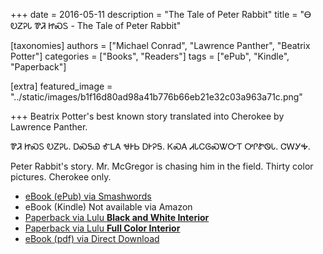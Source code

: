 +++
date = 2016-05-11
description = "The Tale of Peter Rabbit"
title = "Ꮎ ᎧᏃᎮᏓ ᏈᏘ ᏥᏍᏚ - The Tale of Peter Rabbit"

[taxonomies]
authors = ["Michael Conrad", "Lawrence Panther", "Beatrix Potter"]
categories = ["Books", "Readers"]
tags = ["ePub", "Kindle", "Paperback"]

[extra]
featured_image = "../static/images/b1f16d80ad98a41b776b66eb21e32c03a963a71c.png"

+++
Beatrix Potter's best known story translated into Cherokee by Lawrence Panther.
<!-- more -->
ᏈᏘ ᏥᏍᏚ ᎧᏃᎮᏓ. ᎠᏍᎦᏯ ᎹᏞᎪ ᏠᎨᏏ ᎠᎨᎮᎦ. ᏦᏍᎪ ᏗᏓᏟᎶᏍᏔᏅᎢ ᎤᎵᏑᏫᏓ. ᏣᎳᎩᎭ.

Peter Rabbit's story. Mr. McGregor is chasing him in the field. Thirty color pictures. Cherokee only.

* [eBook (ePub) via Smashwords](https://www.smashwords.com/books/view/1002303)
* eBook (Kindle) Not available via Amazon
* [Paperback via Lulu **Black and White Interior**](http://www.lulu.com/shop/michael-joyner-and-lawrence-panther-and-beatrix-potter/the-tale-of-peter-rabbit-na-kanoheda-kwiti-jisdu/paperback/product-22690839.html)
* [Paperback via Lulu **Full Color Interior**](http://www.lulu.com/shop/michael-joyner-and-lawrence-panther-and-beatrix-potter/the-tale-of-peter-rabbit-na-kanoheda-kwiti-jisdu/paperback/product-22691014.html)
* [eBook (pdf) via Direct Download](/pdfs/Na_Kanoheda_Kwiti_Jisdu-embedded-cover.pdf)



